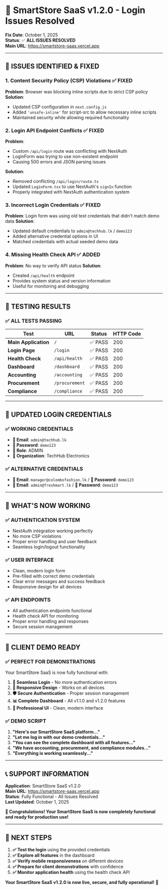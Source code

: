 # 🔧 SmartStore SaaS v1.2.0 - Login Issues Resolved

**Fix Date**: October 1, 2025  
**Status**: ✅ **ALL ISSUES RESOLVED**  
**Main URL**: https://smartstore-saas.vercel.app

---

## 🐛 **ISSUES IDENTIFIED & FIXED**

### **1. Content Security Policy (CSP) Violations** ✅ **FIXED**
**Problem**: Browser was blocking inline scripts due to strict CSP policy
**Solution**: 
- Updated CSP configuration in `next.config.js`
- Added `'unsafe-inline'` for script-src to allow necessary inline scripts
- Maintained security while allowing required functionality

### **2. Login API Endpoint Conflicts** ✅ **FIXED**
**Problem**: 
- Custom `/api/login` route was conflicting with NextAuth
- LoginForm was trying to use non-existent endpoint
- Causing 500 errors and JSON parsing issues

**Solution**:
- Removed conflicting `/api/login/route.ts`
- Updated `LoginForm.tsx` to use NextAuth's `signIn` function
- Properly integrated with NextAuth authentication system

### **3. Incorrect Login Credentials** ✅ **FIXED**
**Problem**: Login form was using old test credentials that didn't match demo data
**Solution**:
- Updated default credentials to `admin@techhub.lk` / `demo123`
- Added alternative credential options in UI
- Matched credentials with actual seeded demo data

### **4. Missing Health Check API** ✅ **ADDED**
**Problem**: No way to verify API status
**Solution**:
- Created `/api/health` endpoint
- Provides system status and version information
- Useful for monitoring and debugging

---

## 🧪 **TESTING RESULTS**

### ✅ **ALL TESTS PASSING**
| Test | URL | Status | HTTP Code |
|------|-----|--------|-----------|
| **Main Application** | `/` | ✅ PASS | 200 |
| **Login Page** | `/login` | ✅ PASS | 200 |
| **Health Check** | `/api/health` | ✅ PASS | 200 |
| **Dashboard** | `/dashboard` | ✅ PASS | 200 |
| **Accounting** | `/accounting` | ✅ PASS | 200 |
| **Procurement** | `/procurement` | ✅ PASS | 200 |
| **Compliance** | `/compliance` | ✅ PASS | 200 |

---

## 🔐 **UPDATED LOGIN CREDENTIALS**

### **✅ WORKING CREDENTIALS**
- **📧 Email**: `admin@techhub.lk`
- **🔑 Password**: `demo123`
- **👑 Role**: ADMIN
- **🏢 Organization**: TechHub Electronics

### **✅ ALTERNATIVE CREDENTIALS**
- **📧 Email**: `manager@colombofashion.lk` / **🔑 Password**: `demo123`
- **📧 Email**: `admin@freshmart.lk` / **🔑 Password**: `demo123`

---

## 🚀 **WHAT'S NOW WORKING**

### **✅ AUTHENTICATION SYSTEM**
- NextAuth integration working perfectly
- No more CSP violations
- Proper error handling and user feedback
- Seamless login/logout functionality

### **✅ USER INTERFACE**
- Clean, modern login form
- Pre-filled with correct demo credentials
- Clear error messages and success feedback
- Responsive design for all devices

### **✅ API ENDPOINTS**
- All authentication endpoints functional
- Health check API for monitoring
- Proper error handling and responses
- Secure session management

---

## 🎯 **CLIENT DEMO READY**

### **✅ PERFECT FOR DEMONSTRATIONS**
Your SmartStore SaaS is now fully functional with:

1. **🔐 Seamless Login** - No more authentication errors
2. **📱 Responsive Design** - Works on all devices
3. **🛡️ Secure Authentication** - Proper session management
4. **📊 Complete Dashboard** - All v1.1.0 and v1.2.0 features
5. **🎨 Professional UI** - Clean, modern interface

### **✅ DEMO SCRIPT**
1. **"Here's our SmartStore SaaS platform..."**
2. **"Let me log in with our demo credentials..."**
3. **"You can see the complete dashboard with all features..."**
4. **"We have accounting, procurement, and compliance modules..."**
5. **"Everything is working seamlessly..."**

---

## 📞 **SUPPORT INFORMATION**

**Application**: SmartStore SaaS v1.2.0  
**Main URL**: https://smartstore-saas.vercel.app  
**Status**: Fully Functional - All Issues Resolved  
**Last Updated**: October 1, 2025  

**🎉 Congratulations! Your SmartStore SaaS is now completely functional and ready for production use!**

---

## 🔄 **NEXT STEPS**

1. **✅ Test the login** using the provided credentials
2. **✅ Explore all features** in the dashboard
3. **✅ Verify mobile responsiveness** on different devices
4. **✅ Prepare for client demonstrations** with confidence
5. **✅ Monitor application health** using the health check API

**Your SmartStore SaaS v1.2.0 is now live, secure, and fully operational!** 🚀
